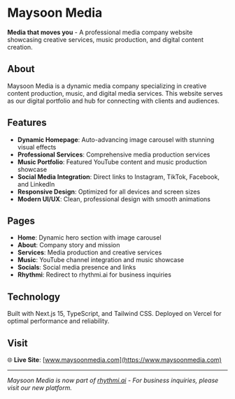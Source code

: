 # Maysoon Media

**Media that moves you** - A professional media company website showcasing creative services, music production, and digital content creation.

## About

Maysoon Media is a dynamic media company specializing in creative content production, music, and digital media services. This website serves as our digital portfolio and hub for connecting with clients and audiences.

## Features

- **Dynamic Homepage**: Auto-advancing image carousel with stunning visual effects
- **Professional Services**: Comprehensive media production services
- **Music Portfolio**: Featured YouTube content and music production showcase
- **Social Media Integration**: Direct links to Instagram, TikTok, Facebook, and LinkedIn
- **Responsive Design**: Optimized for all devices and screen sizes
- **Modern UI/UX**: Clean, professional design with smooth animations

## Pages

- **Home**: Dynamic hero section with image carousel
- **About**: Company story and mission
- **Services**: Media production and creative services
- **Music**: YouTube channel integration and music showcase
- **Socials**: Social media presence and links
- **Rhythmi**: Redirect to rhythmi.ai for business inquiries

## Technology

Built with Next.js 15, TypeScript, and Tailwind CSS. Deployed on Vercel for optimal performance and reliability.

## Visit

🌐 **Live Site**: [www.maysoonmedia.com](https://www.maysoonmedia.com)

---

*Maysoon Media is now part of [rhythmi.ai](https://rhythmi.ai) - For business inquiries, please visit our new platform.*
